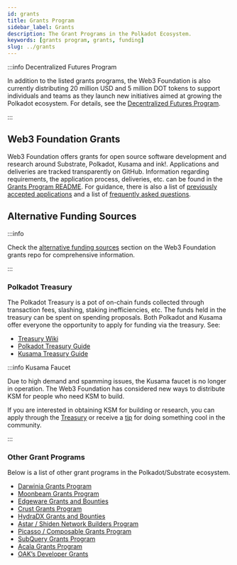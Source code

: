 ```yaml
---
id: grants
title: Grants Program
sidebar_label: Grants
description: The Grant Programs in the Polkadot Ecosystem.
keywords: [grants program, grants, funding]
slug: ../grants
---
```


:::info Decentralized Futures Program

In addition to the listed grants programs, the Web3 Foundation is also currently distributing 20
million USD and 5 million DOT tokens to support individuals and teams as they launch new initiatives
aimed at growing the Polkadot ecosystem. For details, see the
[Decentralized Futures Program](./decentralized-futures.md).

:::

## Web3 Foundation Grants

Web3 Foundation offers grants for open source software development and research around Substrate,
Polkadot, Kusama and ink!. Applications and deliveries are tracked transparently on GitHub.
Information regarding requirements, the application process, deliveries, etc. can be found in the
[Grants Program README](https://github.com/w3f/Grants-Program#web3-foundation-grants-program). For
guidance, there is also a list of
[previously accepted applications](https://github.com/w3f/Grants-Program/blob/master/applications/index.md)
and a list of
[frequently asked questions](https://github.com/w3f/Grants-Program/blob/master/docs/faq.md).

## Alternative Funding Sources

:::info

Check the
[alternative funding sources](https://github.com/w3f/Grants-Program/blob/master/README.md#rocket-alternative-funding-sources)
section on the Web3 Foundation grants repo for comprehensive information.

:::

### Polkadot Treasury

The Polkadot Treasury is a pot of on-chain funds collected through transaction fees, slashing,
staking inefficiencies, etc. The funds held in the treasury can be spent on spending proposals. Both
Polkadot and Kusama offer everyone the opportunity to apply for funding via the treasury. See:

- [Treasury Wiki](../learn/learn-polkadot-opengov-treasury.md)
- [Polkadot Treasury Guide](https://docs.google.com/document/d/1IZykdp2cyQavcRyZd_dgNj5DcgxgZR6kAqGdcNARu1w)
- [Kusama Treasury Guide](https://docs.google.com/document/d/1p3UQUjph5t8TVaWnTkfrI5mE-BABnM9Xvtuhdlhl6JE)

:::info Kusama Faucet

Due to high demand and spamming issues, the Kusama faucet is no longer in operation. The Web3
Foundation has considered new ways to distribute KSM for people who need KSM to build.

If you are interested in obtaining KSM for building or research, you can apply through the
[Treasury](../learn/learn-polkadot-opengov-treasury.md) or receive a
[tip](../learn/learn-polkadot-opengov-treasury.md#treasury-tracks) for doing something cool in the
community.

:::

### Other Grant Programs

Below is a list of other grant programs in the Polkadot/Substrate ecosystem.

- [Darwinia Grants Program](https://github.com/darwinia-network/collaboration/blob/master/grant/README.md)
- [Moonbeam Grants Program](https://moonbeam.foundation/grants/)
- [Edgeware Grants and Bounties](https://gov.edgewa.re/discussion/1132-edgeware-proposal-process-and-template)
- [Crust Grants Program](https://github.com/crustio/Crust-Grants-Program)
- [HydraDX Grants and Bounties](https://docs.hydradx.io/new_deal/)
- [Astar / Shiden Network Builders Program](https://astar.network/spacelabs/)
- [Picasso / Composable Grants Program](https://grants.composable.finance)
- [SubQuery Grants Program](https://subquery.network/grants)
- [Acala Grants Program](https://acala.network/ecosystem-program)
- [OAK’s Developer Grants](https://oak.tech/community/grants/)
